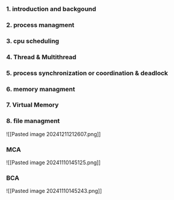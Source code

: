 
### 1. introduction and backgound
### 2. process managment
### 3. cpu scheduling
### 4. Thread & Multithread 
### 5. process synchronization or coordination  & deadlock
### 6. memory managment
###  7. Virtual Memory 

### 8. file managment


![[Pasted image 20241211212607.png]]











### MCA
![[Pasted image 20241110145125.png]]

### BCA
![[Pasted image 20241110145243.png]]